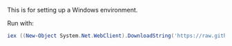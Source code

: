 This is for setting up a Windows environment.

Run with:

```powershell
iex ((New-Object System.Net.WebClient).DownloadString('https://raw.githubusercontent.com/danielschwensen/system-init/master/windows/setup.ps1'))
```